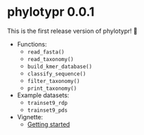 # phylotypr 0.0.1

This is the first release version of phylotypr! 🎉

- Functions:
    - `read_fasta()`
    - `read_taxonomy()`
    - `build_kmer_database()`
    - `classify_sequence()`
    - `filter_taxonomy()`
    - `print_taxonomy()`
- Example datasets:
    - `trainset9_rdp`
    - `trainset9_pds`
- Vignette:
    - [Getting started](http://riffomonas.org/phylotypr/articles/phylotypr.html)
